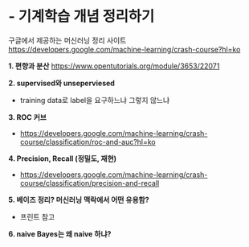 # - 기계학습 개념 정리하기

구글에서 제공하는 머신러닝 정리 사이트
https://developers.google.com/machine-learning/crash-course?hl=ko

**1. 편향과 분산**
https://www.opentutorials.org/module/3653/22071

**2. supervised와 unseperviesed**
- training data로 label을 요구하느냐 그렇지 않느냐

**3. ROC 커브**
- https://developers.google.com/machine-learning/crash-course/classification/roc-and-auc?hl=ko

**4. Precision, Recall (정밀도, 재현)**
- https://developers.google.com/machine-learning/crash-course/classification/precision-and-recall

**5. 베이즈 정리? 머신러닝 맥락에서 어떤 유용함?**
- 프린트 참고

**6. naive Bayes는 왜 naive 하냐?**
